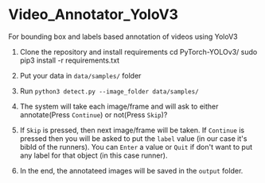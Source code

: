# Video_Annotator_YoloV3

For bounding box and labels based annotation of videos using YoloV3 

1. Clone the repository and install requirements
   cd PyTorch-YOLOv3/
   sudo pip3 install -r requirements.txt
   
2. Put your data in `data/samples/` folder

3. Run `python3 detect.py --image_folder data/samples/`

4. The system will take each image/frame and will ask to either annotate(Press `Continue`) or not(Press `Skip`)?

5. If `Skip` is pressed, then next image/frame will be taken. If `Continue` is pressed then you will be asked to put the `label` value
 (in our case it's bibId of the runners). You can `Enter` a value or `Quit` if don't want to put any label for that object (in this case runner).
 
6. In the end, the annotateed images will be saved in the `output` folder.
